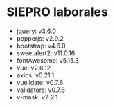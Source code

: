 # SIEPRO laborales

- jquery: v3.6.0
- popperjs: v2.9.2
- bootstrap: v4.6.0
- sweetalert2: v11.0.16
- fontAwesome: v5.15.3
- vue: v2.6.12
- axios: v0.21.1
- vuelidate: v0.7.6
- validators: v0.7.6
- v-mask: v2.2.1